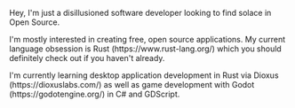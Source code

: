 Hey, I'm just a disillusioned software developer looking to find solace in Open Source.

<p>
I'm mostly interested in creating free, open source applications.
My current language obsession is Rust (https://www.rust-lang.org/) which you should definitely check out if you haven't already.
</p>

<p>
I'm currently learning desktop application development in Rust via Dioxus (https://dioxuslabs.com/)
as well as game development with Godot (https://godotengine.org/) in C# and GDScript.
</p>
